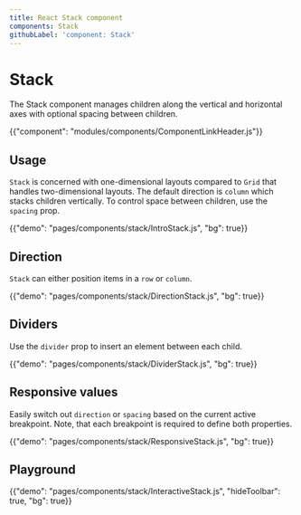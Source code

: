 ```yaml
---
title: React Stack component
components: Stack
githubLabel: 'component: Stack'
---
```


# Stack

<p class="description">The Stack component manages children along the vertical and horizontal axes with optional spacing between children.</p>

{{"component": "modules/components/ComponentLinkHeader.js"}}

## Usage

`Stack` is concerned with one-dimensional layouts compared to `Grid` that handles two-dimensional layouts. The default direction is `column` which stacks children vertically. To control space between children, use the `spacing` prop.

{{"demo": "pages/components/stack/IntroStack.js", "bg": true}}

## Direction

`Stack` can either position items in a `row` or `column`.

{{"demo": "pages/components/stack/DirectionStack.js", "bg": true}}

## Dividers

Use the `divider` prop to insert an element between each child.

{{"demo": "pages/components/stack/DividerStack.js", "bg": true}}

## Responsive values

Easily switch out `direction` or `spacing` based on the current active breakpoint. Note, that each breakpoint is required to define both properties.

{{"demo": "pages/components/stack/ResponsiveStack.js", "bg": true}}

## Playground

{{"demo": "pages/components/stack/InteractiveStack.js", "hideToolbar": true, "bg": true}}
